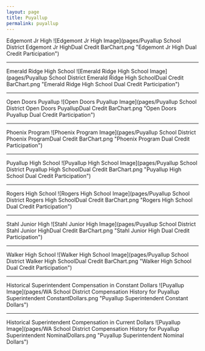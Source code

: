 ```yaml
---
layout: page
title: Puyallup
permalink: puyallup
---
```



Edgemont Jr High
![Edgemont Jr High Image](pages/Puyallup School District Edgemont Jr HighDual Credit BarChart.png "Edgemont Jr High Dual Credit Participation")

___

Emerald Ridge High School
![Emerald Ridge High School Image](pages/Puyallup School District Emerald Ridge High SchoolDual Credit BarChart.png "Emerald Ridge High School Dual Credit Participation")

___

Open Doors Puyallup
![Open Doors Puyallup Image](pages/Puyallup School District Open Doors PuyallupDual Credit BarChart.png "Open Doors Puyallup Dual Credit Participation")

___

Phoenix Program
![Phoenix Program Image](pages/Puyallup School District Phoenix ProgramDual Credit BarChart.png "Phoenix Program Dual Credit Participation")

___

Puyallup High School
![Puyallup High School Image](pages/Puyallup School District Puyallup High SchoolDual Credit BarChart.png "Puyallup High School Dual Credit Participation")

___

Rogers High School
![Rogers High School Image](pages/Puyallup School District Rogers High SchoolDual Credit BarChart.png "Rogers High School Dual Credit Participation")

___

Stahl Junior High
![Stahl Junior High Image](pages/Puyallup School District Stahl Junior HighDual Credit BarChart.png "Stahl Junior High Dual Credit Participation")

___

Walker High School
![Walker High School Image](pages/Puyallup School District Walker High SchoolDual Credit BarChart.png "Walker High School Dual Credit Participation")

___

Historical Superintendent Compensation in Constant Dollars
![Puyallup Image](pages/WA School District Compensation History for Puyallup Superintendent ConstantDollars.png "Puyallup Superintendent Constant Dollars")

___

Historical Superintendent Compensation in Current Dollars
![Puyallup Image](pages/WA School District Compensation History for Puyallup Superintendent NominalDollars.png "Puyallup Superintendent Nominal Dollars")